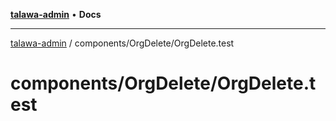 [**talawa-admin**](../../../README.md) • **Docs**

***

[talawa-admin](../../../modules.md) / components/OrgDelete/OrgDelete.test

# components/OrgDelete/OrgDelete.test
